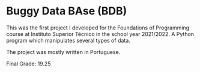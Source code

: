 # Buggy Data BAse (BDB)
This was the first project I developed for the Foundations of Programming course at Instituto Superior Técnico in the school year 2021/2022. A Python program which manipulates several types of data.

The project was mostly written in Portuguese.

Final Grade: 19.25
